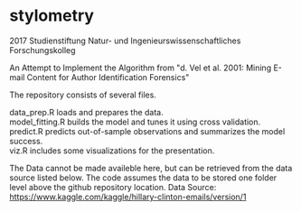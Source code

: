 # stylometry
2017 Studienstiftung Natur- und Ingenieurswissenschaftliches Forschungskolleg

An Attempt to Implement the Algorithm from "d. Vel et al. 2001: Mining E-mail Content for Author Identification Forensics"

The repository consists of several files. 

data_prep.R loads and prepares the data.  
model_fitting.R builds the model and tunes it using cross validation.  
predict.R predicts out-of-sample observations and summarizes the model success.  
viz.R includes some visualizations for the presentation.

The Data cannot be made availeble here, but can be retrieved from the data source listed below.
The code assumes the data to be stored one folder level above the github repository location. 
Data Source: https://www.kaggle.com/kaggle/hillary-clinton-emails/version/1
